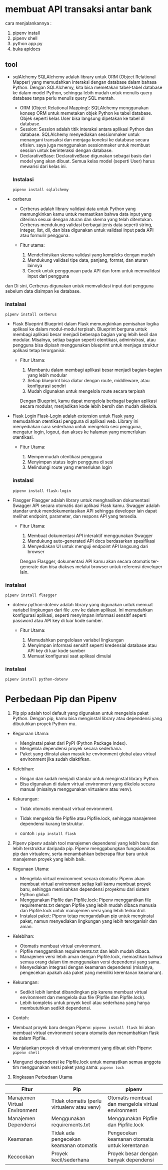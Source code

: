 # membuat API transaksi antar bank

cara menjalankannya :

1. pipenv install
2. pipenv shell
3. python app.py
4. buka apidocs




## tool 

- sqlAlchemy
  SQLAlchemy adalah library untuk ORM (Object Relational Mapper) yang memudahkan interaksi dengan database dalam bahasa Python. Dengan SQLAlchemy, kita bisa memetakan tabel-tabel database ke dalam model Python, sehingga lebih mudah untuk menulis query database tanpa perlu menulis query SQL mentah.

  - ORM (Object Relational Mapping): SQLAlchemy menggunakan konsep ORM untuk memetakan objek Python ke tabel database. Objek seperti kelas User bisa langsung dipetakan ke tabel di database.
  - Session: Session adalah titik interaksi antara aplikasi Python dan database. SQLAlchemy menyediakan sessionmaker untuk menangani transaksi dan menjaga koneksi ke database secara efisien.
    saya juga menggunakan sessionmaker untuk membuat session untuk berinteraksi dengan database.
  - DeclarativeBase: DeclarativeBase digunakan sebagai basis dari model yang akan dibuat. Semua kelas model (seperti User) harus mewarisi dari kelas ini.
  
  ### Instalasi
  `` pipenv install sqlalchemy ``

- cerberus

  - Cerberus adalah library validasi data untuk Python yang memungkinkan kamu untuk memastikan bahwa data input yang diterima sesuai dengan aturan dan skema yang telah ditentukan. Cerberus mendukung validasi berbagai jenis data seperti string, integer, list, dll, dan bisa digunakan untuk validasi input pada API atau formulir pengguna.

  - Fitur utama:

    1. Mendefinisikan skema validasi yang kompleks dengan mudah
    2. Mendukung validasi tipe data, panjang, format, dan aturan lainnya
    3. Cocok untuk penggunaan pada API dan form untuk memvalidasi input dari pengguna

dan Di sini, Cerberus digunakan untuk memvalidasi input dari pengguna sebelum data disimpan ke database.
   ### instalasi
   `` pipenv install cerberus ``

- Flask Blueprint
  Blueprint dalam Flask memungkinkan pemisahan logika aplikasi ke dalam modul-modul terpisah. Blueprint berguna untuk membagi aplikasi besar menjadi beberapa bagian yang lebih kecil dan modular. Misalnya, setiap bagian seperti otentikasi, administrasi, atau pengguna bisa dipisah menggunakan blueprint untuk menjaga struktur aplikasi tetap terorganisir.

  - Fitur Utama:

    1. Membantu dalam membagi aplikasi besar menjadi bagian-bagian yang lebih modular
    2. Setiap blueprint bisa diatur dengan route, middleware, atau konfigurasi sendiri
    3. Mudah digunakan untuk mengelola route secara terpisah

    Dengan Blueprint, kamu dapat mengelola berbagai bagian aplikasi secara modular, menjadikan kode lebih bersih dan mudah dikelola.


- Flask Login
  Flask-Login adalah extension untuk Flask yang memudahkan otentikasi pengguna di aplikasi web. Library ini menyediakan cara sederhana untuk mengelola sesi pengguna, mengatur login, logout, dan akses ke halaman yang memerlukan otentikasi.

  - Fitur Utama:

    1.  Mempermudah otentikasi pengguna
    2. Menyimpan status login pengguna di sesi
    3. Melindungi route yang memerlukan login
   ### instalasi
   `` pipenv install flask-login ``

- Flasgger
Flasgger adalah library untuk menghasilkan dokumentasi Swagger API secara otomatis dari aplikasi Flask kamu. Swagger adalah standar untuk mendokumentasikan API sehingga developer lain dapat melihat endpoint, parameter, dan respons API yang tersedia.

  - Fitur Utama:

    1. Membuat dokumentasi API interaktif menggunakan Swagger
    2. Mendukung auto-generated API docs berdasarkan spesifikasi
    3. Menyediakan UI untuk menguji endpoint API langsung dari browser

    Dengan Flasgger, dokumentasi API kamu akan secara otomatis ter-generate dan bisa diakses melalui browser untuk referensi developer lain.

### instalasi

`` pipenv install flasgger ``

- dotenv
python-dotenv adalah library yang digunakan untuk memuat variabel lingkungan dari file .env ke dalam aplikasi. Ini memudahkan konfigurasi aplikasi, seperti menyimpan informasi sensitif seperti password atau API key di luar kode sumber.

   - Fitur Utama:

     1. Memudahkan pengelolaan variabel lingkungan
     2. Menyimpan informasi sensitif seperti kredensial database atau API key di luar kode sumber
     3. Memuat konfigurasi saat aplikasi dimulai

### instalasi

`` pipenv install python-dotenv ``



# Perbedaan Pip dan Pipenv

1. Pip
pip adalah tool default yang digunakan untuk mengelola paket Python. Dengan pip, kamu bisa menginstal library atau dependensi yang dibutuhkan proyek Python-mu.

 - Kegunaan Utama:

   - Menginstal paket dari PyPI (Python Package Index).
   - Mengelola dependensi proyek secara sederhana.
   - Paket yang diinstal akan masuk ke environment global atau virtual environment jika sudah diaktifkan.
 - Kelebihan:

   - Ringan dan sudah menjadi standar untuk menginstal library Python.
   - Bisa digunakan di dalam virtual environment yang dikelola secara manual (misalnya menggunakan virtualenv atau venv).
 - Kekurangan:

   - Tidak otomatis membuat virtual environment.
   - Tidak mengelola file Pipfile atau Pipfile.lock, sehingga manajemen dependensi kurang terstruktur.

   - contoh :
    `` pip install flask ``

2. Pipenv
pipenv adalah tool manajemen dependensi yang lebih baru dan lebih terstruktur daripada pip. Pipenv menggabungkan fungsionalitas pip dan virtualenv, serta menambahkan beberapa fitur baru untuk manajemen proyek yang lebih baik.

  - Kegunaan Utama:

    - Mengelola virtual environment secara otomatis: Pipenv akan membuat virtual environment setiap kali kamu membuat proyek baru, sehingga memisahkan dependensi proyekmu dari sistem Python global.
    - Menggunakan Pipfile dan Pipfile.lock: Pipenv menggantikan file requirements.txt dengan Pipfile yang lebih mudah dibaca manusia dan Pipfile.lock untuk manajemen versi yang lebih terkontrol.
    - Instalasi paket: Pipenv tetap mengandalkan pip untuk menginstal paket, namun menyediakan lingkungan yang lebih terorganisir dan aman.
  - Kelebihan:

    - Otomatis membuat virtual environment.
    - Pipfile menggantikan requirements.txt dan lebih mudah dibaca.
    - Manajemen versi lebih aman dengan Pipfile.lock, memastikan bahwa semua orang dalam tim menggunakan versi dependensi yang sama.
    - Menyediakan integrasi dengan keamanan dependensi (misalnya, pengecekan apakah ada paket yang memiliki kerentanan keamanan).
  - Kekurangan:

    - Sedikit lebih lambat dibandingkan pip karena membuat virtual environment dan mengelola dua file (Pipfile dan Pipfile.lock).
    - Lebih kompleks untuk proyek kecil atau sederhana yang hanya membutuhkan sedikit dependensi.
  - Contoh:

   - Membuat proyek baru dengan Pipenv:
    `` pipenv install flask ``
    Ini akan membuat virtual environment secara otomatis dan menambahkan flask ke dalam Pipfile.
   - Menjalankan proyek di virtual environment yang dibuat oleh Pipenv:
    `` pipenv shell ``
   - Mengunci dependensi ke Pipfile.lock untuk memastikan semua anggota tim menggunakan versi paket yang sama:
    `` pipenv lock ``

3. Ringkasan Perbedaan Utama


| Fitur                    | Pip                                       | pipenv                                   |
|--------------------------|-------------------------------------------|------------------------------------------|
| Manajemen Virtual Environment | Tidak otomatis (perlu virtualenv atau venv) | Otomatis membuat dan mengelola virtual environment |
| Manajemen Dependensi     | Menggunakan requirements.txt               | Menggunakan Pipfile dan Pipfile.lock     |
| Keamanan                 | Tidak ada pengecekan keamanan otomatis    | Pengecekan keamanan otomatis untuk kerentanan |
| Kecocokan                | Proyek kecil/sederhana                    | Proyek besar dengan banyak dependensi    |
